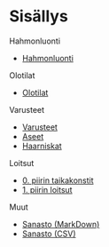 # Sisällys

Hahmonluonti
* [Hahmonluonti](Hahmonluonti/Vaiheet.md.md)

Olotilat
* [Olotilat](Olotilat/Olotilat.md)

Varusteet
* [Varusteet](Varusteet/Varusteet.md)
* [Aseet](Varusteet/Aseet.md)
* [Haarniskat](Varusteet/Haarniskat_ja_kilvet.md)

Loitsut
* [0. piirin taikakonstit](Loitsut/0.piirin_taikakonstitmd) 
* [1. piirin loitsut](Loitsut/1.piirin_loitsut.md)

Muut
* [Sanasto (MarkDown)](Sanasto.md)
* [Sanasto (CSV)](Sanasto.csv)
